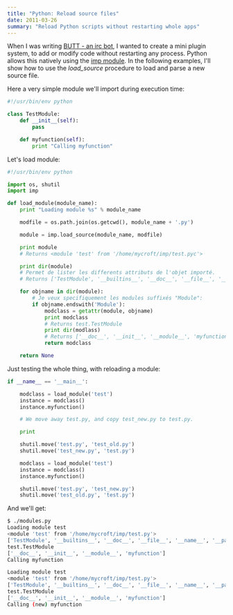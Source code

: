 ```yaml
---
title: "Python: Reload source files"
date: 2011-03-26
summary: "Reload Python scripts without restarting whole apps"
---
```


When I was writing [BUTT - an irc bot](https://github.com/mycroft/Butt), I wanted to create a mini plugin system, to add or modify code without restarting any process. Python allows this natively using the [imp module](http://docs.python.org/library/imp.html). In the following examples, I'll show how to use the *load_source* procedure to load and parse a new source file.

Here a very simple module we'll import during execution time:

```python
#!/usr/bin/env python

class TestModule:
    def __init__(self):
        pass

    def myfunction(self):
        print "Calling myfunction"
```

Let's load module:

```python
#!/usr/bin/env python

import os, shutil
import imp

def load_module(module_name):
    print "Loading module %s" % module_name

    modfile = os.path.join(os.getcwd(), module_name + '.py')

    module = imp.load_source(module_name, modfile)

    print module
    # Returns <module 'test' from '/home/mycroft/imp/test.pyc'>

    print dir(module)
    # Permet de lister les differents attributs de l'objet importé.
    # Returns ['TestModule', '__builtins__', '__doc__', '__file__', '__name__', '__package__']

    for objname in dir(module):
        # Je veux specifiquement les modules suffixés "Module":
        if objname.endswith('Module'):
            modclass = getattr(module, objname)
            print modclass
            # Returns test.TestModule
            print dir(modlass)
            # Returns ['__doc__', '__init__', '__module__', 'myfunction']
            return modclass

    return None
```

Just testing the whole thing, with reloading a module:

```python
if __name__ == '__main__':

    modclass = load_module('test')
    instance = modclass()
    instance.myfunction()

    # We move away test.py, and copy test_new.py to test.py.

    print

    shutil.move('test.py', 'test_old.py')
    shutil.move('test_new.py', 'test.py')

    modclass = load_module('test')
    instance = modclass()
    instance.myfunction()

    shutil.move('test.py', 'test_new.py')
    shutil.move('test_old.py', 'test.py')
```

And we'll get:

```sh
$ ./modules.py
Loading module test
<module 'test' from '/home/mycroft/imp/test.py'>
['TestModule', '__builtins__', '__doc__', '__file__', '__name__', '__package__']
test.TestModule
['__doc__', '__init__', '__module__', 'myfunction']
Calling myfunction

Loading module test
<module 'test' from '/home/mycroft/imp/test.py'>
['TestModule', '__builtins__', '__doc__', '__file__', '__name__', '__package__']
test.TestModule
['__doc__', '__init__', '__module__', 'myfunction']
Calling (new) myfunction
```
